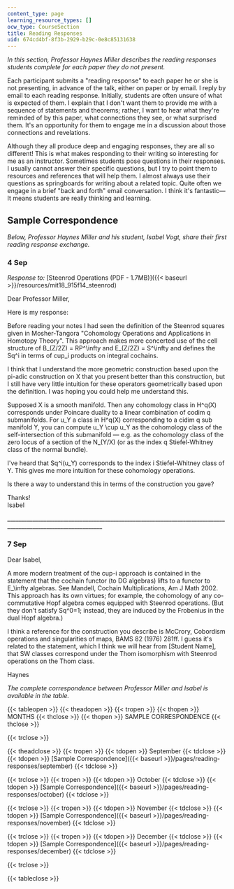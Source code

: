 ```yaml
---
content_type: page
learning_resource_types: []
ocw_type: CourseSection
title: Reading Responses
uid: 674cd4bf-8f3b-2929-b29c-0e8c85131638
---
```


_In this section, Professor Haynes Miller describes the reading responses students complete for each paper they do not present._

Each participant submits a "reading response" to each paper he or she is not presenting, in advance of the talk, either on paper or by email. I reply by email to each reading response. Initially, students are often unsure of what is expected of them. I explain that I don't want them to provide me with a sequence of statements and theorems; rather, I want to hear what they're reminded of by this paper, what connections they see, or what surprised them. It's an opportunity for them to engage me in a discussion about those connections and revelations.

Although they all produce deep and engaging responses, they are all so different! This is what makes responding to their writing so interesting for me as an instructor. Sometimes students pose questions in their responses. I usually cannot answer their specific questions, but I try to point them to resources and references that will help them. I almost always use their questions as springboards for writing about a related topic. Quite often we engage in a brief "back and forth" email conversation. I think it's fantastic—It means students are really thinking and learning.

Sample Correspondence
---------------------

_Below, Professor Haynes Miller and his student, Isabel Vogt, share their first reading response exchange._ 

### 4 Sep

_Response to:_ [Steenrod Operations (PDF - 1.7MB)]({{< baseurl >}}/resources/mit18_915f14_steenrod)

Dear Professor Miller,

Here is my response:

Before reading your notes I had seen the definition of the Steenrod squares given in Mosher-Tangora "Cohomology Operations and Applications in Homotopy Theory". This approach makes more concerted use of the cell structure of B\_(Z/2Z) = RP^\\infty and E\_(Z/2Z) = S^\\infty and defines the Sq^i in terms of cup\_i products on integral cochains.

I think that I understand the more geometric construction based upon the pi-adic construction on X that you present better than this construction, but I still have very little intuition for these operators geometrically based upon the definition. I was hoping you could help me understand this.

Supposed X is a smooth manifold. Then any cohomology class in H^q(X) corresponds under Poincare duality to a linear combination of codim q submanifolds. For u\_Y a class in H^q(X) corresponding to a cidim q sub manifold Y, you can compute u\_Y \\cup u\_Y as the cohomology class of the self-intersection of this submanifold — e.g. as the cohomology class of the zero locus of a section of the N\_(Y/X) (or as the index q Stiefel-Whitney class of the normal bundle).

I've heard that Sq^i(u\_Y) corresponds to the index i Stiefel-Whitney class of Y. This gives me more intuition for these cohomology operations.

Is there a way to understand this in terms of the construction you gave?

Thanks!  
Isabel

\_\_\_\_\_\_\_\_\_\_\_\_\_\_\_\_\_\_\_\_\_\_\_\_\_\_\_\_\_\_\_\_\_\_\_\_\_\_\_\_\_\_\_\_\_\_\_\_\_\_\_\_\_\_\_\_\_\_\_\_\_\_\_\_\_\_\_\_\_\_\_\_\_\_\_\_\_\_\_\_\_\_\_\_\_\_\_\_\_\_\_\_\_\_\_\_\_\_\_\_\_\_\_\_\_\_\_\_\_\_\_\_

### 7 Sep

Dear Isabel,

A more modern treatment of the cup-i approach is contained in the statement that the cochain functor (to DG algebras) lifts to a functor to E\_\\infty algebras. See Mandell, Cochain Multiplications, Am J Math 2002. This approach has its own virtues; for example, the cohomology of any co-commutative Hopf algebra comes equipped with Steenrod operations. (But they don't satisfy Sq^0=1; instead, they are induced by the Frobenius in the dual Hopf algebra.)

I think a reference for the construction you describe is McCrory, Cobordism operations and singularities of maps, BAMS 82 (1976) 281ff. I guess it's related to the statement, which I think we will hear from \[Student Name\], that SW classes correspond under the Thom isomorphism with Steenrod operations on the Thom class.

Haynes

_The complete correspondence between Professor Miller and Isabel is available in the table._

{{< tableopen >}}
{{< theadopen >}}
{{< tropen >}}
{{< thopen >}}
MONTHS
{{< thclose >}}
{{< thopen >}}
SAMPLE CORRESPONDENCE
{{< thclose >}}

{{< trclose >}}

{{< theadclose >}}
{{< tropen >}}
{{< tdopen >}}
September
{{< tdclose >}}
{{< tdopen >}}
[Sample Correspondence]({{< baseurl >}}/pages/reading-responses/september)
{{< tdclose >}}

{{< trclose >}}
{{< tropen >}}
{{< tdopen >}}
October
{{< tdclose >}}
{{< tdopen >}}
[Sample Correspondence]({{< baseurl >}}/pages/reading-responses/october)
{{< tdclose >}}

{{< trclose >}}
{{< tropen >}}
{{< tdopen >}}
November
{{< tdclose >}}
{{< tdopen >}}
[Sample Correspondence]({{< baseurl >}}/pages/reading-responses/november)
{{< tdclose >}}

{{< trclose >}}
{{< tropen >}}
{{< tdopen >}}
December
{{< tdclose >}}
{{< tdopen >}}
[Sample Correspondence]({{< baseurl >}}/pages/reading-responses/december)
{{< tdclose >}}

{{< trclose >}}

{{< tableclose >}}